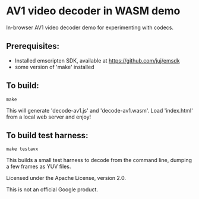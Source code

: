 # AV1 video decoder in WASM demo

In-browser AV1 video decoder demo for experimenting with codecs.

## Prerequisites:
* Installed emscripten SDK, available at https://github.com/juj/emsdk
* some version of 'make' installed

## To build:
```
make
```

This will generate 'decode-av1.js' and 'decode-av1.wasm'. Load 'index.html' from a local web server and enjoy!

## To build test harness:
```
make testavx
```

This builds a small test harness to decode from the command line, dumping a few frames as YUV files.

Licensed under the Apache License, version 2.0.

This is not an official Google product.
